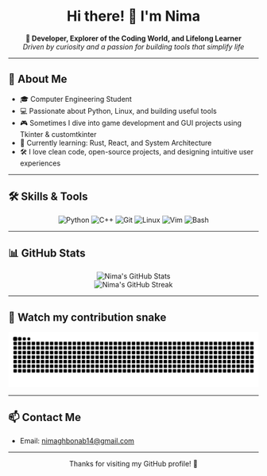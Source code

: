 <h1 align="center">Hi there! 👋 I'm Nima</h1>

<p align="center">
  <b>🎯 Developer, Explorer of the Coding World, and Lifelong Learner</b><br>
  <i>Driven by curiosity and a passion for building tools that simplify life</i>
</p>

---

## 🧠 About Me

- 🎓 Computer Engineering Student
- 💻 Passionate about Python, Linux, and building useful tools
- 🎮 Sometimes I dive into game development and GUI projects using Tkinter & customtkinter
- 🌱 Currently learning: Rust, React, and System Architecture
- 🛠 I love clean code, open-source projects, and designing intuitive user experiences

---

## 🛠 Skills & Tools

<div align="center">
  <img src="https://cdn.jsdelivr.net/gh/devicons/devicon/icons/python/python-original.svg" height="40" alt="Python" />
  <img src="https://cdn.jsdelivr.net/gh/devicons/devicon/icons/cplusplus/cplusplus-original.svg" height="40" alt="C++" />
  <img src="https://cdn.jsdelivr.net/gh/devicons/devicon/icons/git/git-original.svg" height="40" alt="Git" />
  <img src="https://cdn.jsdelivr.net/gh/devicons/devicon/icons/linux/linux-original.svg" height="40" alt="Linux" />
  <img src="https://cdn.jsdelivr.net/gh/devicons/devicon/icons/vim/vim-original.svg" height="40" alt="Vim" />
  <img src="https://cdn.jsdelivr.net/gh/devicons/devicon/icons/bash/bash-original.svg" height="40" alt="Bash" />
</div>

---

## 📊 GitHub Stats

<p align="center">
  <img src="https://github-readme-stats.vercel.app/api?username=nimagh-18&show_icons=true&theme=tokyonight&cache_seconds=1800" alt="Nima's GitHub Stats" />
  <br>
  <img src="https://github-readme-streak-stats.demolab.com/?user=nimagh-18&theme=tokyonight" alt="Nima's GitHub Streak" />
</p>

---

## 🐍 Watch my contribution snake

<p align="center">
  <img src="https://github.com/nimagh-18/nimagh-18/blob/output/github-contribution-grid-snake.svg" alt="GitHub Contribution Snake" />
</p>

---

## 📫 Contact Me

- Email: nimaghbonab14@gmail.com

---

<p align="center">
  Thanks for visiting my GitHub profile! 🙌
</p>
